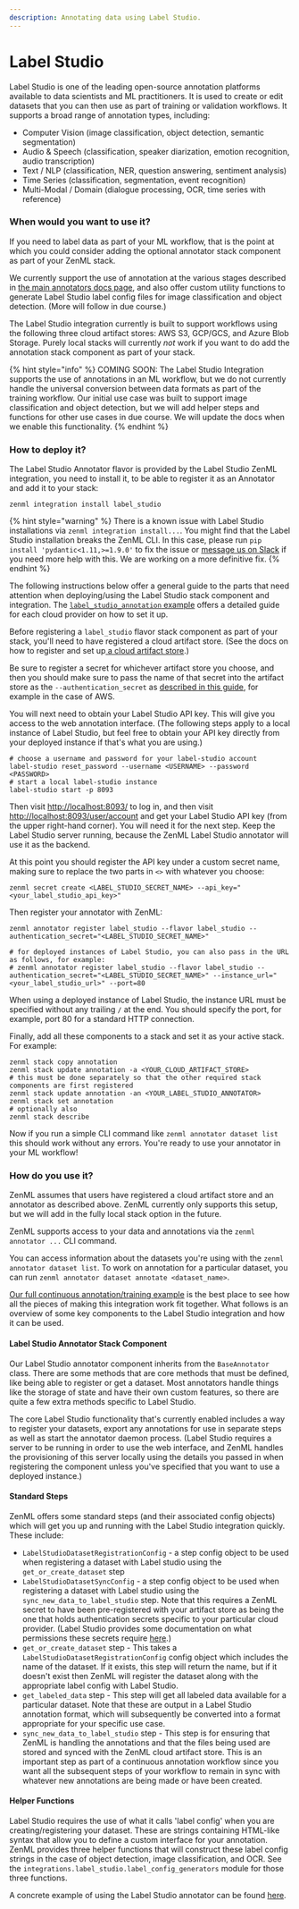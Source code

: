 ```yaml
---
description: Annotating data using Label Studio.
---
```


# Label Studio

Label Studio is one of the leading open-source annotation platforms available to data scientists and ML practitioners.
It is used to create or edit datasets that you can then use as part of training or validation workflows. It supports a
broad range of annotation types, including:

* Computer Vision (image classification, object detection, semantic segmentation)
* Audio & Speech (classification, speaker diarization, emotion recognition, audio transcription)
* Text / NLP (classification, NER, question answering, sentiment analysis)
* Time Series (classification, segmentation, event recognition)
* Multi-Modal / Domain (dialogue processing, OCR, time series with reference)

### When would you want to use it?

If you need to label data as part of your ML workflow, that is the point at which you could consider adding the optional
annotator stack component as part of your ZenML stack.

We currently support the use of annotation at the various stages described
in [the main annotators docs page](annotators.md), and also offer custom utility functions to generate Label Studio
label config files for image classification and object detection. (More will follow in due course.)

The Label Studio integration currently is built to support workflows using the following three cloud artifact stores:
AWS S3, GCP/GCS, and Azure Blob Storage. Purely local stacks will currently _not_ work if you want to do add the
annotation stack component as part of your stack.

{% hint style="info" %}
COMING SOON: The Label Studio Integration supports the use of annotations in an ML workflow, but we do not currently
handle the universal conversion between data formats as part of the training workflow. Our initial use case was built to
support image classification and object detection, but we will add helper steps and functions for other use cases in due
course. We will update the docs when we enable this functionality.
{% endhint %}

### How to deploy it?

The Label Studio Annotator flavor is provided by the Label Studio ZenML integration, you need to install it, to be able
to register it as an Annotator and add it to your stack:

```shell
zenml integration install label_studio
```

{% hint style="warning" %}
There is a known issue with Label Studio installations via `zenml integration install...`. You might find that the Label
Studio installation breaks the ZenML CLI. In this case, please run `pip install 'pydantic<1.11,>=1.9.0'` to fix the
issue or [message us on Slack](https://zenml.io/slack-invite) if you need more help with this. We are working on a more
definitive fix.
{% endhint %}

The following instructions below offer a general guide to the parts that need attention when deploying/using the Label
Studio stack component and integration.
The [`label_studio_annotation` example](https://github.com/zenml-io/zenml/tree/develop/examples/label\_studio\_annotation)
offers a detailed guide for each cloud provider on how to set it up.

Before registering a `label_studio` flavor stack component as part of your stack, you'll need to have registered a cloud
artifact store. (See the docs on how to register and set
up[ a cloud artifact store](/docs/book/user-guide/component-guide/artifact-stores/artifact-stores.md).)

Be sure to register a secret for whichever artifact store you choose, and then you should make sure to pass the name of
that secret into the artifact store as the `--authentication_secret`
as [described in this guide](/docs/book/user-guide/component-guide/artifact-stores/s3.md#advanced-configuration), 
for example in the case of AWS.

You will next need to obtain your Label Studio API key. This will give you access to the web annotation interface. (The
following steps apply to a local instance of Label Studio, but feel free to obtain your API key directly from your
deployed instance if that's what you are using.)

```shell
# choose a username and password for your label-studio account
label-studio reset_password --username <USERNAME> --password <PASSWORD>
# start a local label-studio instance
label-studio start -p 8093
```

Then visit [http://localhost:8093/](http://localhost:8093/) to log in, and then
visit [http://localhost:8093/user/account](http://localhost:8093/user/account) and get your Label Studio API key (from
the upper right-hand corner). You will need it for the next step. Keep the Label Studio server running, because the
ZenML Label Studio annotator will use it as the backend.

At this point you should register the API key under a custom secret name, making sure to replace the two parts in `<>`
with whatever you choose:

```shell
zenml secret create <LABEL_STUDIO_SECRET_NAME> --api_key="<your_label_studio_api_key>"
```

Then register your annotator with ZenML:

```shell
zenml annotator register label_studio --flavor label_studio --authentication_secret="<LABEL_STUDIO_SECRET_NAME>"

# for deployed instances of Label Studio, you can also pass in the URL as follows, for example:
# zenml annotator register label_studio --flavor label_studio --authentication_secret="<LABEL_STUDIO_SECRET_NAME>" --instance_url="<your_label_studio_url>" --port=80
```

When using a deployed instance of Label Studio, the instance URL must be specified without any trailing `/` at the end.
You should specify the port, for example, port 80 for a standard HTTP connection.

Finally, add all these components to a stack and set it as your active stack. For example:

```shell
zenml stack copy annotation
zenml stack update annotation -a <YOUR_CLOUD_ARTIFACT_STORE>
# this must be done separately so that the other required stack components are first registered
zenml stack update annotation -an <YOUR_LABEL_STUDIO_ANNOTATOR>
zenml stack set annotation
# optionally also
zenml stack describe
```

Now if you run a simple CLI command like `zenml annotator dataset list` this should work without any errors. You're
ready to use your annotator in your ML workflow!

### How do you use it?

ZenML assumes that users have registered a cloud artifact store and an annotator as described above. ZenML currently
only supports this setup, but we will add in the fully local stack option in the future.

ZenML supports access to your data and annotations via the `zenml annotator ...` CLI command.

You can access information about the datasets you're using with the `zenml annotator dataset list`. To work on
annotation for a particular dataset, you can run `zenml annotator dataset annotate <dataset_name>`.

[Our full continuous annotation/training example](https://github.com/zenml-io/zenml/tree/develop/examples/label\_studio\_annotation)
is the best place to see how all the pieces of making this integration work fit together. What follows is an overview of
some key components to the Label Studio integration and how it can be used.

#### Label Studio Annotator Stack Component

Our Label Studio annotator component inherits from the `BaseAnnotator` class. There are some methods that are core
methods that must be defined, like being able to register or get a dataset. Most annotators handle things like the
storage of state and have their own custom features, so there are quite a few extra methods specific to Label Studio.

The core Label Studio functionality that's currently enabled includes a way to register your datasets, export any
annotations for use in separate steps as well as start the annotator daemon process. (Label Studio requires a server to
be running in order to use the web interface, and ZenML handles the provisioning of this server locally using the
details you passed in when registering the component unless you've specified that you want to use a deployed instance.)

#### Standard Steps

ZenML offers some standard steps (and their associated config objects) which will get you up and running with the Label
Studio integration quickly. These include:

* `LabelStudioDatasetRegistrationConfig` - a step config object to be used when registering a dataset with Label studio
  using the `get_or_create_dataset` step
* `LabelStudioDatasetSyncConfig` - a step config object to be used when registering a dataset with Label studio using
  the `sync_new_data_to_label_studio` step. Note that this requires a ZenML secret to have been pre-registered with your
  artifact store as being the one that holds authentication secrets specific to your particular cloud provider. (Label
  Studio provides some documentation on what permissions these secrets
  require [here](https://labelstud.io/guide/tasks.html).)
* `get_or_create_dataset` step - This takes a `LabelStudioDatasetRegistrationConfig` config object which includes the
  name of the dataset. If it exists, this step will return the name, but if it doesn't exist then ZenML will register
  the dataset along with the appropriate label config with Label Studio.
* `get_labeled_data` step - This step will get all labeled data available for a particular dataset. Note that these are
  output in a Label Studio annotation format, which will subsequently be converted into a format appropriate for your
  specific use case.
* `sync_new_data_to_label_studio` step - This step is for ensuring that ZenML is handling the annotations and that the
  files being used are stored and synced with the ZenML cloud artifact store. This is an important step as part of a
  continuous annotation workflow since you want all the subsequent steps of your workflow to remain in sync with
  whatever new annotations are being made or have been created.

#### Helper Functions

Label Studio requires the use of what it calls 'label config' when you are creating/registering your dataset. These are
strings containing HTML-like syntax that allow you to define a custom interface for your annotation. ZenML provides
three helper functions that will construct these label config strings in the case of object detection, image
classification, and OCR. See the `integrations.label_studio.label_config_generators` module for those three functions.

A concrete example of using the Label Studio annotator can be
found [here](https://github.com/zenml-io/zenml/tree/develop/examples/label\_studio\_annotation).
